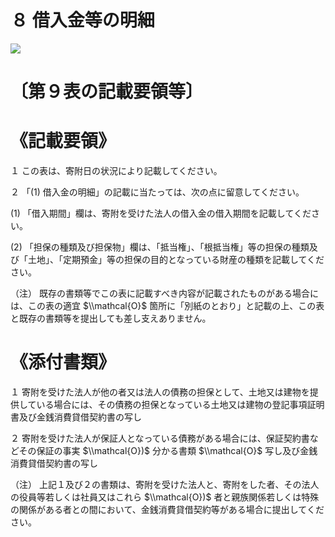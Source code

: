 # ８ 借入金等の明細

![](https://www.nta.go.jp/tmp/815a7254-4a44-4c9b-8e6d-52c655ec82cb/images/87f987909e11499e7774804c337c5547e168097f61f66d737bb1cbc8ba80cbc6.jpg)

# 〔第９表の記載要領等〕

# 《記載要領》

１ この表は、寄附日の状況により記載してください。

２ 「(1) 借入金の明細」の記載に当たっては、次の点に留意してください。

(1) 「借入期間」欄は、寄附を受けた法人の借入金の借入期間を記載してください。

(2) 「担保の種類及び担保物」欄は、「抵当権」、「根抵当権」等の担保の種類及び「土地」、「定期預金」等の担保の目的となっている財産の種類を記載してください。

（注） 既存の書類等でこの表に記載すべき内容が記載されたものがある場合には、この表の適宜 $\\mathcal{O}$ 箇所に「別紙のとおり」と記載の上、この表と既存の書類等を提出しても差し支えありません。

# 《添付書類》

１ 寄附を受けた法人が他の者又は法人の債務の担保として、土地又は建物を提供している場合には、その債務の担保となっている土地又は建物の登記事項証明書及び金銭消費貸借契約書の写し

２ 寄附を受けた法人が保証人となっている債務がある場合には、保証契約書などその保証の事実 $\\mathcal{O})$ 分かる書類 $\\mathcal{O}$ 写し及び金銭消費貸借契約書の写し

（注） 上記１及び２の書類は、寄附を受けた法人と、寄附をした者、その法人の役員等若しくは社員又はこれら $\\mathcal{O})$ 者と親族関係若しくは特殊の関係がある者との間において、金銭消費貸借契約等がある場合に提出してください。